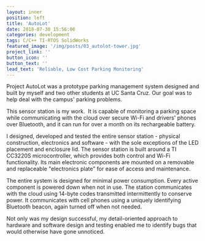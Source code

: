 ```yaml
---
layout: inner
position: left
title: 'AutoLot'
date: 2018-07-30 15:56:00
categories: development
tags: C/C++ TI-RTOS SolidWorks
featured_image: '/img/posts/03_autolot-tower.jpg'
project_link: ''
button_icon: ''
button_text: ''
lead_text: 'Reliable, Low Cost Parking Monitoring'
---
```


Project AutoLot was a prototype parking management system designed and built by myself and two other students at UC Santa Cruz.  Our goal was to help deal with the campus' parking problems.

This sensor station is my work.  It is capable of monitoring a parking space while communicating with the cloud over secure Wi-Fi and drivers' phones over Bluetooth, and it can run for over a month on its rechargeable battery.

I designed, developed and tested the entire sensor station - physical construction, electronics and software - with the sole exceptions of the LED placement and enclosure lid.  The sensor station is built around a TI CC3220S microcontroller, which provides both control and Wi-Fi functionality.  Its main electronic components are mounted on a removable and replaceable "electronics plate" for ease of access and maintenance.

The entire system is designed for minimal power consumption.  Every active component is powered down when not in use.  The station communicates with the cloud using 14-byte codes transmitted intermittently to conserve power.  It communicates with cell phones using a uniquely identifying Bluetooth beacon, again turned off when not needed.

Not only was my design successful, my detail-oriented approach to hardware and software design and testing enabled me to identify bugs that would otherwise have gone unnoticed.
